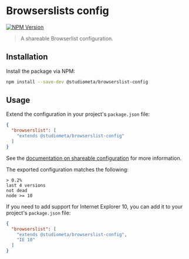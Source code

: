 # Browserslists config

[![NPM Version](https://img.shields.io/npm/v/@studiometa/browserslist-config.svg?style=flat-square)](https://www.npmjs.com/package/@studiometa/browserslist-config)

> A shareable Browserlist configuration.

## Installation

Install the package via NPM:

```bash
npm install --save-dev @studiometa/browserslist-config
```

## Usage

Extend the configuration in your project's `package.json` file:

```json
{
  "browserslist": [
    "extends @studiometa/browserslist-config"
  ]
}
```

See the [documentation on shareable configuration](https://github.com/browserslist/browserslist#shareable-configs) for more information.

The exported configuration matches the following:

```
> 0.2%
last 4 versions
not dead
node >= 10
```

If you need to add support for Internet Explorer 10, you can add it to your project's `package.json` file:

```json
{
  "browserslist": [
    "extends @studiometa/browserslist-config",
    "IE 10"
  ]
}
```
